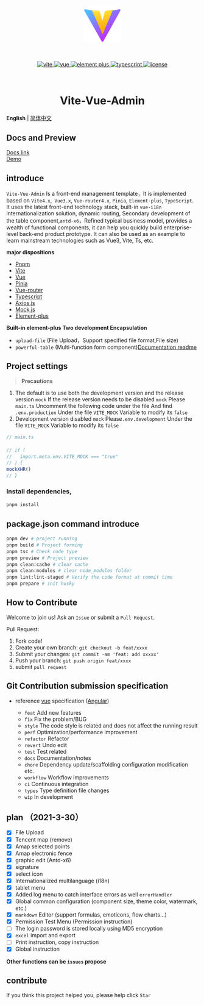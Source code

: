 <div align="center">
	<img style="width:100px;" object-fit='cover' src="./src/assets/logo.svg">
	<p>&nbsp;</p>
	<p align="center">
      <a href="https://vitejs.dev/" target="_blank">
		    <img src="https://img.shields.io/badge/vite-%3E4.1.0-violet" alt="vite">
		</a>
	    <a href="https://v3.vuejs.org/" target="_blank">
	        <img src="https://img.shields.io/badge/vue.js-vue3.2.x-success" alt="vue">
	    </a>
	    <a href="https://element-plus.gitee.io/#/zh-CN/component/changelog" target="_blank">
	        <img src="https://img.shields.io/badge/element--plus-%3E2.3.0-blue" alt="element plus">
	    </a>
		<a href="https://www.tslang.cn/" target="_blank">
         <img src="https://img.shields.io/badge/typescript-%3E4.0.0-blue" alt="typescript">
	    </a>
		<a href="https://gitee.com/abc1612565136/vite-admin/blob/master/LICENSE" target="_blank">
		    <img src="https://img.shields.io/badge/LICENSE-MIT-success" alt="license">
		</a>
	</p>
	<p>&nbsp;</p>
  <h1>Vite-Vue-Admin</h1>
</div>

**English** | [简体中文](./README.zh-CN.md)

## Docs and Preview

[Docs link](https://peng-xiao-shuai.github.io/vite-vue-admin-docs/)
<br >
[Demo](https://peng-xiao-shuai.github.io/vite-vue-admin/)


## introduce
`Vite-Vue-Admin` Is a front-end management template，It is implemented based on `Vite4.x`,` Vue3.x`, `Vue-router4.x`, `Pinia`, `Element-plus`, `TypeScript`. It uses the latest front-end technology stack, built-in `vue-i18n` internationalization solution, dynamic routing, Secondary development of the table component,`antd-x6`，Refined typical business model, provides a wealth of functional components, it can help you quickly build enterprise-level back-end product prototype. It can also be used as an example to learn mainstream technologies such as Vue3, Vite, Ts, etc.

**major dispositions**

- [Pnpm](https://pnpm.io/)
- [Vite](https://vitejs.dev/)
- [Vue](https://vuejs.org/)
- [Pinia](https://pinia.vuejs.org/)
- [Vue-router](https://router.vuejs.org/)
- [Typescript](https://www.tslang.cn/docs/home.html)
- [Axios.js](http://axios-js.com)
- [Mock.js](http://mockjs.com/)
- [Element-plus](https://element-plus.org/en-US/)

**Built-in element-plus Two development Encapsulation**

- `upload-file` (File Upload，Support specified file format,File size)
- `powerful-table` (Multi-function form component)[Documentation readme](https://peng-xiao-shuai.github.io/vite-vue-admin-docs/zh-CN/component/powerful-table-doc.html)

## Project settings

> **Precautions**

1. The default is to use both the development version and the release version `mock`
   If the release version needs to be disabled `mock` Please `main.ts` Uncomment the following code under the file
   And find `.env.production` Under the file `VITE_MOCK` Variable to modify its `false`
2. Development version disabled `mock` Please`.env.development` Under the file `VITE_MOCK` Variable to modify its `false`

```js
// main.ts

// if (
//   import.meta.env.VITE_MOCK === "true"
// ) {
mockXHR()
// }
```

### Install dependencies,

```bash
pnpm install
```

## package.json command introduce

```bash
pnpm dev # project running
pnpm build # Project forming
pnpm tsc # Check code type
pnpm preview # Project preview
pnpm clean:cache # clear cache
pnpm clean:modules # clear node_modules folder
pnpm lint:lint-staged # Verify the code format at commit time
pnpm prepare # init husky
```

## How to Contribute
Welcome to join us! Ask an `Issue` or submit a `Pull Request`.

Pull Request:

1. Fork code!
2. Create your own branch: `git checkout -b feat/xxxx`
3. Submit your changes: `git commit -am 'feat: add xxxxx'`
4. Push your branch: `git push origin feat/xxxx`
5. submit `pull request`

## Git Contribution submission specification

- reference [vue](https://github.com/vuejs/vue/blob/dev/.github/COMMIT_CONVENTION.md) specification ([Angular](https://github.com/conventional-changelog/conventional-changelog/tree/master/packages/conventional-changelog-angular))

  - `feat` Add new features
  - `fix` Fix the problem/BUG
  - `style` The code style is related and does not affect the running result
  - `perf` Optimization/performance improvement
  - `refactor` Refactor
  - `revert` Undo edit
  - `test` Test related
  - `docs` Documentation/notes
  - `chore` Dependency update/scaffolding configuration modification etc.
  - `workflow` Workflow improvements
  - `ci` Continuous integration
  - `types` Type definition file changes
  - `wip` In development

## plan （2021-3-30）

- [x] File Upload
- [x] Tencent map (remove)
- [x] Amap selected points
- [x] Amap electronic fence
- [x] graphic edit (Antd-x6)
- [x] signature
- [x] select icon
- [x] Internationalized multilanguage (i18n)
- [x] tablet menu
- [x] Added log menu to catch interface errors as well `errorHandler`
- [x] Global common configuration (component size, theme color, watermark, etc.)
- [x] `markdown` Editor (support formulas, emoticons, flow charts...)
- [x] Permission Test Menu (Permission instruction)
- [ ] The login password is stored locally using MD5 encryption
- [x] `excel` import and export
- [ ] Print instruction, copy instruction
- [x] Global instruction

**Other functions can be `issues` propose**

## contribute

If you think this project helped you, please help click `Star`
